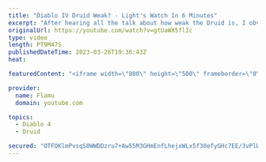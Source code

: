 ```yaml
---
title: "Diablo IV Druid Weak? - Light's Watch In 6 Minutes"
excerpt: "After hearing all the talk about how weak the Druid is, I obviously wanted to test it out for myself. With the correct build it seems not ..."
originalUrl: https://youtube.com/watch?v=gtUaWX5flIc
type: video
length: PT9M47S
publishedDateTime: 2023-03-26T19:36:43Z
heat: 

featuredContent: "<iframe width=\"800\" height=\"500\" frameborder=\"0\" src=\"https://www.youtube.com/embed/gtUaWX5flIc\" allow=\"accelerometer; autoplay; encrypted-media; gyroscope; picture-in-picture\" allowfullscreen></iframe>"

provider:
  name: Flamu
  domain: youtube.com

topics:
  - Diablo 4
  - Druid

secured: "OTFOKlmPvsqS0WWDDzru7+Aw55M3GHmEnfLhejxWLx5f30efyGHc7EE/3vPlW7xKwjVCubmVAmNlaVxK2grQxBa2n8AQsc6XO+Z/rzH7xPwxf7svREEuQ7feidSXgBm4Z4dVoI5j8DMiGRcP4g7DlUqculY9yrHH9glC3BEdH/Csm3qObFPYxrQ1AMy0PAyB4sDn1gjqUCiZ+AqPmCcMaXFjmIofppUmIyvpocjNsdM5JTkK88Vl7fYkpdQ/yqGLhJp1Xk1bOud6OK42MfSzpzrdhLuVKeE2FpWiWEw2YnWVC2cjjh/0UuvXO0AvXOWtNP8zfxmAO9fpvgVCEAWf+/1LBEV3f8go91xoplwE0+NpHWenQfCyyjoks4Tq2L521pZuGEEeoZd3McdFrGx4/09GoktCWep4xVZCyBx9TfQ=;I3aKb7DWVArx9jYqp7KbZg=="
---
```


